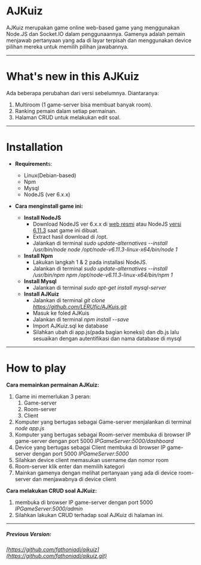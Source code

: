 # AJKuiz

AJKuiz merupakan game online web-based game yang menggunakan Node.JS dan Socket.IO dalam penggunaannya. Gamenya adalah pemain menjawab pertanyaan yang ada di layar terpisah dan menggunakan device pilihan mereka untuk memilih pilihan jawabannya.

---

# What's new in this AJKuiz

Ada beberapa perubahan dari versi sebelumnya. Diantaranya:

1. Multiroom \(1 game-server bisa membuat banyak room\).
2. Ranking pemain dalam setiap permainan.
3. Halaman CRUD untuk melakukan edit soal.

---

# Installation

* **Requirement**s:
  * Linux\(Debian-based\)
  * Npm
  * Mysql
  * NodeJS \(ver 6.x.x\)

* **Cara menginstall game ini:**
  * **Install NodeJS**
    * Download NodeJS ver 6.x.x di [web resmi](https://nodejs.org/en/download/ "Download NodeJS") atau NodeJS [versi 6.11.3](https://intip.in/nodejs6113 "Download NodeJS v6.11.3") saat game ini dibuat.
    * Extract hasil download di /opt.
    * Jalankan di terminal _sudo update-alternatives --install /usr/bin/node node /opt/node-v6.11.3-linux-x64/bin/node 1_
  * **Install Npm**
    * Lakukan langkah 1 & 2 pada installasi NodeJS.
    * Jalankan di terminal _sudo update-alternatives --install /usr/bin/npm npm /opt/node-v6.11.3-linux-x64/bin/npm 1_
  * **Install Mysql**
    * Jalankan di terminal _sudo apt-get install mysql-server_
  * **Install AJKuiz**
    * Jalankan di terminal _git clone https://github.com/LERUfic/AJKuis.git_
    * Masuk ke foled AJKuis
    * Jalankan di terminal _npm install --save_
    * Import AJKuiz.sql ke database
    * Silahkan ubah di app.js\(pada bagian koneksi\) dan db.js lalu sesuaikan dengan autentifikasi dan nama database di mysql

---

# How to play

**Cara memainkan permainan AJKuiz:**

1. Game ini memerlukan 3 peran:
   1. Game-server
   2. Room-server
   3. Client
2. Komputer yang bertugas sebagai Game-server menjalankan di terminal _node app.js_
3. Komputer yang bertugas sebagai Room-server membuka di browser IP game-server dengan port 5000 _IPGameServer:5000/dashboard_
4. Device yang bertugas sebagai Client membuka di browser IP game-server dengan port 5000 _IPGameServer:5000_
5. Silahkan device client memasukan username dan nomor room
6. Room-server klik enter dan memilih kategori
7. Mainkan gamenya dengan melihat pertanyaan yang ada di device room-server dan menjawabnya di device client



**Cara melakukan CRUD soal AJKuiz:**

1. membuka di browser IP game-server dengan port 5000 _IPGameServer:5000/admin_
2. Silahkan lakukan CRUD terhadap soal AJKuiz di halaman ini.

---

##### Previous Version:

###### [https://github.com/fathoniadi/ajkuiz](https://github.com/fathoniadi/ajkuiz.git)



